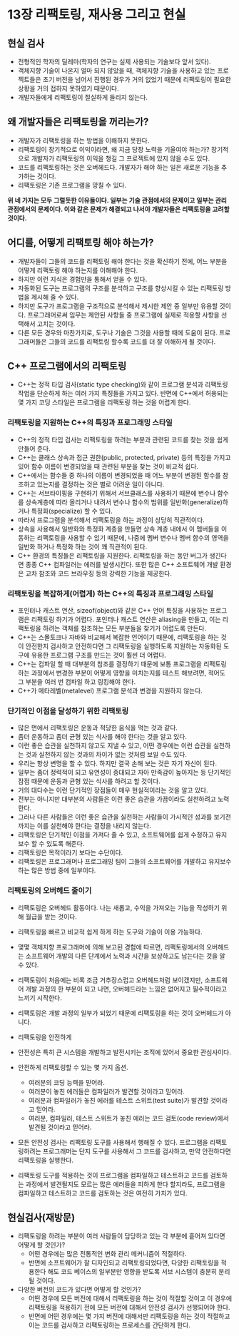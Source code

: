 # 13장 리팩토링, 재사용 그리고 현실

## 현실 검사

* 전형적인 학자의 딜레마(학자의 연구는 실제 사용되는 기술보다 앞서 있다).
* 객체지향 기술이 나온지 얼마 되지 않았을 때, 객체지향 기술을 사용하고 있는 프로젝트들은 초기 버전을 넘어서 진행된 경우가 거의 없었기 때문에 리팩토링이 필요한 상황을 거의 접하지 못하였기 때문이다.
* 개발자들에게 리팩토링이 절실하게 들리지 않는다.

## 왜 개발자들은 리팩토링을 꺼리는가?
* 개발자가 리팩토링을 하는 방법을 이해하지 못한다.
* 리팩토링이 장기적으로 이익이라면, 왜 지금 당장 노력을 기울여야 하는가? 장기적으로 개발자가 리팩토링의 이익을 챙길 그 프로젝트에 있지 않을 수도 있다.
* 코드를 리팩토링하는 것은 오버헤드다. 개발자가 해야 하는 일은 새로운 기능을 추가하는 것이다.
* 리팩토링은 기존 프로그램을 망칠 수 있다.

**위 네 가지는 모두 그럴듯한 이유들이다. 일부는 기술 관점에서의 문제이고 일부는 관리 관점에서의 문제이다. 이와 같은 문제가 해결되고 나서야 개발자들은 리팩토링을 고려할 것이다.**

## 어디를, 어떻게 리팩토링 해야 하는가?

* 개발자들이 그들의 코드를 리팩토링 해야 한다는 것을 확신하기 전에, 어느 부분을 어떻게 리팩토링 해야 하는지를 이해해야 한다.
* 하지만 이런 지식은 경험만을 통해서 얻을 수 있다.
* 자동화된 도구는 프로그램의 구조를 분석하고 구조를 향상시킬 수 있는 리팩토링 방법을 제시해 줄 수 있다.
* 하지만 도구가 프로그램을 구조적으로 분석해서 제시한 제안 중 일부만 유용할 것이다. 프로그래머로써 임무는 제안된 사항들 중 프로그램에 실제로 적용할 사항을 선택해서 고치는 것이다.
* 다른 모든 경우와 마찬가지로, 도구나 기술은 그것을 사용할 때에 도움이 된다. 프로그래머들은 그들의 코드를 리팩토링 할수록 코드를 더 잘 이해하게 될 것이다.

## C++ 프로그램에서의 리팩토링

* C\++는 정적 타입 검사(static type checking)와 같이 프로그램 분석과 리팩토링 작업을 단순하게 하는 여러 가지 특징들을 가지고 있다. 반면에 C++에서 허용되는 몇 가지 코딩 스타일은 프로그램을 리팩토링 하는 것을 어렵게 한다.

### 리팩토링을 지원하는 C++의 특징과 프로그래밍 스타일

* C++의 정적 타입 검사는 리팩토링을 하려는 부분과 관련된 코드를 찾는 것을 쉽게 만들어 준다.
* C++는 클래스 상속과 접근 권한(public, protected, private) 등의 특징을 가지고 있어 함수 이름이 변경되었을 때 관련된 부분을 찾는 것이 비교적 쉽다.
* C++에서는 함수들 중 하나의 이름이 변경되었을 때 어느 부분이 변경된 함수를 참조하고 있는지를 결정하는 것은 별로 어려운 일이 아니다.
* C++는 서브타이핑을 구현하기 위해서 서브클래스를 사용하기 때문에 변수나 함수를 상속계층에 따라 올리거나 내려서 변수나 함수의 범위를 일반화(generalize)하거나 특정화(specialize) 할 수 있다.
* 따라서 프로그램을 분석해서 리팩토링을 하는 과정이 상당히 직관적이다.
* 상속을 사용해서 일반화와 특정화 계층을 만들면 상속 계층 내에서 이 멤버들을 이동하는 리팩토링을 사용할 수 있기 때문에, 나중에 멤버 변수나 멤버 함수의 영역을 일반화 하거나 특정화 하는 것이 꽤 직관적이 된다.
* C++ 환경의 특징들은 리팩토링을 지원한다. 리팩토링을 하는 동안 버그가 생긴다면 종종 C++ 컴파일러는 에러를 발생시킨다. 또한 많은 C++ 소프트웨어 개발 환경은 교차 참조와 코드 브라우징 등의 강력한 기능을 제공한다.

### 리팩토링을 복잡하게(어렵게) 하는 C++의 특징과 프로그래밍 스타일

* 포인터나 캐스트 연산, sizeof(object)와 같은 C++ 언어 특징을 사용하는 프로그램은 리팩토링 하기가 어렵다. 포인터나 캐스트 연산은 aliasing을 만들고, 이는 리팩토링을 하려는 객체를 참조하는 모든 부분들을 찾기가 어렵도록 만든다.
* C++는 스몰토크나 자바와 비교해서 복잡한 언어이기 때문에, 리팩토링을 하는 것이 안전한지 검사하고 안전하다면 그 리팩토링을 실행하도록 지원하는 자동화된 도구에 유용한 프로그램 구조를 만드는 것이 훨씬 더 어렵다.
* C++는 컴파일 할 때 대부분의 참조를 결정하기 때문에 보통 프로그램을 리팩토링 하는 과정에서 변경한 부분이 어떻게 영향을 미치는지를 테스트 해보려면, 적어도 그 부분을 여러 번 컴파일 하고 링킹해야 한다.
* C++가 메타레벨(metalevel) 프로그램 분석과 변경을 지원하지 않는다.

### 단기적인 이점을 달성하기 위한 리팩토링

* 많은 면에서 리팩토링은 운동과 적당한 음식을 먹는 것과 같다.
* 좀더 운동하고 좀더 균형 있는 식사를 해야 한다는 것을 알고 있다.
* 이런 좋은 습관을 실천하지 않고도 지낼 수 있고, 어떤 경우에는 이런 습관을 실천하는 것과 실천하지 않는 것과의 차이가 없는 것처럼 보일 수도 있다.
* 우리는 항상 변명을 할 수 있다. 하지만 결국 손해 보는 것은 자기 자신이 된다.
* 일부는 좀더 정력적이 되고 유연성이 증대되고 자아 만족감이 높아지는 등 단기적인 잠점 때문에 운동과 균형 있는 식사를 하려고 할 것이다.
* 거의 대다수는 이런 단기적인 장점들이 매우 현실적이라는 것을 알고 있다.
* 전부는 아니지만 대부분의 사람들은 이런 좋은 습관을 가끔이라도 실천하려고 노력한다.
* 그러나 다른 사람들은 이런 좋은 습관을 실천하는 사람들이 가시적인 성과를 보기전까지는 이를 실천해야 한다는 결정을 내리지 않는다.
* 리팩토링은 단기적인 이점을 가져다 줄 수 있고, 소프트웨어를 쉽게 수정하고 유지보수 할 수 있도록 해준다.
* 리팩토링은 목적이라기 보다는 수단이다.
* 리팩토링은 프로그래머나 프로그래밍 팀이 그들의 소프트웨어를 개발하고 유지보수 하는 많은 방법 중에 일부이다.

### 리팩토링의 오버헤드 줄이기

* 리팩토링은 오버헤드 활동이다. 나는 새롭고, 수익을 가져오는 기능을 작성하기 위해 월급을 받는 것이다.

* 리팩토링을 빠르고 비교적 쉽게 하게 하는 도구와 기술이 이용 가능하다.
* 몇몇 객체지향 프로그래머에 의해 보고된 경험에 따르면, 리팩토링에서의 오버헤드는 소프트웨어 개발의 다른 단계에서 노력과 시간을 보상하고도 남는다는 것을 알 수 있다.
* 리팩토링이 처음에는 비록 조금 거추장스럽고 오버헤드처럼 보이겠지만, 소프트웨어 개발 과정의 한 부분이 되고 나면, 오버헤드라는 느낌은 없어지고 필수적이라고 느끼기 시작한다.
* 리팩토링은 개발 과정의 일부가 되었기 때문에 리팩토링을 하는 것이 오버헤드가 아니다.
* 리팩토링을 안전하게

* 안전성은 특히 큰 시스템을 개발하고 발전시키는 조직에 있어서 중요한 관심사이다.
* 안전하게 리팩토링할 수 있는 몇 가지 옵션.
	* 여러분의 코딩 능력을 믿어라.
	* 여러분이 놓친 에러들은 컴파일러가 발견할 것이라고 믿어라.
	* 여러분과 컴파일러가 놓친 에러를 테스트 스위트(test suite)가 발견할 것이라고 믿어라.
	* 여러분, 컴파일러, 테스트 스위트가 놓친 에러는 코드 검토(code review)에서 발견될 것이라고 믿어라.
* 모든 안전성 검사는 리팩토링 도구를 사용해서 행해질 수 있다. 프로그램을 리팩토링하려는 프로그래머는 단지 도구를 사용해서 그 코드를 검사하고, 만약 안전하다면 리팩토링을 실행한다.
* 리팩토링 도구를 적용하는 것이 프로그램을 컴파일하고 테스트하고 코드를 검토하는 과정에서 발견될지도 모르는 많은 에러들을 피하게 한다 할지라도, 프로그램을 컴파일하고 테스트하고 코드를 검토하는 것은 여전히 가치가 있다.

## 현실검사(재방문)

* 리팩토링을 하려는 부분이 여러 사람들이 담당하고 있는 각 부분에 흩어져 있다면 어떻게 할 것인가?
	* 어떤 경우에는 많은 전통적인 변화 관리 메커니즘이 적절하다.
	* 반면에 소프트웨어가 잘 디자인되고 리팩토링되었다면, 다양한 리팩토링을 적용한다 해도 코드 베이스의 일부분만 영향을 받도록 서브 시스템이 충분히 분리될 것이다.
* 다양한 버전의 코드가 있다면 어떻게 할 것인가?
	* 어떤 경우에 모든 버전에 대해서 리팩토링을 하는 것이 적절할 것이고 이 경우에 리팩토링을 적용하기 전에 모든 버전에 대해서 안전성 검사가 선행되어야 한다.
	* 반면에 어떤 경우에는 몇 가지 버전에 대해서만 리팩토링을 하는 것이 적절하고 이는 코드를 검사하고 리팩토링하는 프로세스를 간단하게 한다.